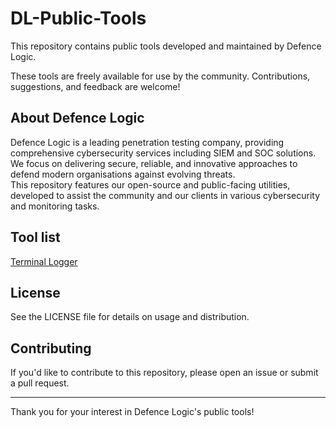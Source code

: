 # DL-Public-Tools

This repository contains public tools developed and maintained by Defence Logic.

These tools are freely available for use by the community. Contributions, suggestions, and feedback are welcome!

## About Defence Logic

Defence Logic is a leading penetration testing company, providing comprehensive cybersecurity services including SIEM and SOC solutions. We focus on delivering secure, reliable, and innovative approaches to defend modern organisations against evolving threats.  
This repository features our open-source and public-facing utilities, developed to assist the community and our clients in various cybersecurity and monitoring tasks.

## Tool list

[Terminal Logger](https://github.com/DefenceLogic/DL-Public-Tools/tree/main/terminal-logger)

## License

See the LICENSE file for details on usage and distribution.

## Contributing

If you'd like to contribute to this repository, please open an issue or submit a pull request.

---

Thank you for your interest in Defence Logic's public tools!
